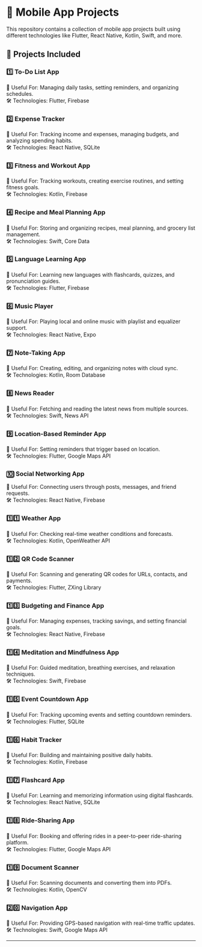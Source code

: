 # 📱 Mobile App Projects

This repository contains a collection of mobile app projects built using different technologies like Flutter, React Native, Kotlin, Swift, and more.

## 🚀 Projects Included  

### 1️⃣ **To-Do List App**  
📌 Useful For: Managing daily tasks, setting reminders, and organizing schedules.  
🛠 Technologies: Flutter, Firebase  

### 2️⃣ **Expense Tracker**  
📌 Useful For: Tracking income and expenses, managing budgets, and analyzing spending habits.  
🛠 Technologies: React Native, SQLite  

### 3️⃣ **Fitness and Workout App**  
📌 Useful For: Tracking workouts, creating exercise routines, and setting fitness goals.  
🛠 Technologies: Kotlin, Firebase  

### 4️⃣ **Recipe and Meal Planning App**  
📌 Useful For: Storing and organizing recipes, meal planning, and grocery list management.  
🛠 Technologies: Swift, Core Data  

### 5️⃣ **Language Learning App**  
📌 Useful For: Learning new languages with flashcards, quizzes, and pronunciation guides.  
🛠 Technologies: Flutter, Firebase  

### 6️⃣ **Music Player**  
📌 Useful For: Playing local and online music with playlist and equalizer support.  
🛠 Technologies: React Native, Expo  

### 7️⃣ **Note-Taking App**  
📌 Useful For: Creating, editing, and organizing notes with cloud sync.  
🛠 Technologies: Kotlin, Room Database  

### 8️⃣ **News Reader**  
📌 Useful For: Fetching and reading the latest news from multiple sources.  
🛠 Technologies: Swift, News API  

### 9️⃣ **Location-Based Reminder App**  
📌 Useful For: Setting reminders that trigger based on location.  
🛠 Technologies: Flutter, Google Maps API  

### 🔟 **Social Networking App**  
📌 Useful For: Connecting users through posts, messages, and friend requests.  
🛠 Technologies: React Native, Firebase  

### 1️⃣1️⃣ **Weather App**  
📌 Useful For: Checking real-time weather conditions and forecasts.  
🛠 Technologies: Kotlin, OpenWeather API  

### 1️⃣2️⃣ **QR Code Scanner**  
📌 Useful For: Scanning and generating QR codes for URLs, contacts, and payments.  
🛠 Technologies: Flutter, ZXing Library  

### 1️⃣3️⃣ **Budgeting and Finance App**  
📌 Useful For: Managing expenses, tracking savings, and setting financial goals.  
🛠 Technologies: React Native, Firebase  

### 1️⃣4️⃣ **Meditation and Mindfulness App**  
📌 Useful For: Guided meditation, breathing exercises, and relaxation techniques.  
🛠 Technologies: Swift, Firebase  

### 1️⃣5️⃣ **Event Countdown App**  
📌 Useful For: Tracking upcoming events and setting countdown reminders.  
🛠 Technologies: Flutter, SQLite  

### 1️⃣6️⃣ **Habit Tracker**  
📌 Useful For: Building and maintaining positive daily habits.  
🛠 Technologies: Kotlin, Firebase  

### 1️⃣7️⃣ **Flashcard App**  
📌 Useful For: Learning and memorizing information using digital flashcards.  
🛠 Technologies: React Native, SQLite  

### 1️⃣8️⃣ **Ride-Sharing App**  
📌 Useful For: Booking and offering rides in a peer-to-peer ride-sharing platform.  
🛠 Technologies: Flutter, Google Maps API  

### 1️⃣9️⃣ **Document Scanner**  
📌 Useful For: Scanning documents and converting them into PDFs.  
🛠 Technologies: Kotlin, OpenCV  

### 2️⃣0️⃣ **Navigation App**  
📌 Useful For: Providing GPS-based navigation with real-time traffic updates.  
🛠 Technologies: Swift, Google Maps API  

---
